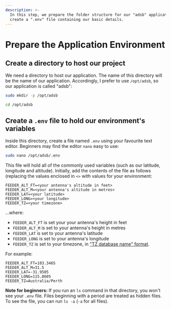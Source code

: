 ```yaml
---
description: >-
  In this step, we prepare the folder structure for our "adsb" application, and
  create a ".env" file containing our basic details.
---
```


# Prepare the Application Environment

## Create a directory to host our project

We need a directory to host our application. The name of this directory will be the name of our application. Accordingly, I prefer to use `/opt/adsb`, so our application is called "adsb":

```bash
sudo mkdir -p /opt/adsb
```
```bash
cd /opt/adsb
```

## Create a `.env` file to hold our environment's variables

Inside this directory, create a file named `.env` using your favourite text editor. Beginners may find the editor `nano` easy to use:

```bash
sudo nano /opt/adsb/.env
```

This file will hold all of the commonly used variables \(such as our latitude, longitude and altitude\). Initially, add the contents of the file as follows \(replacing the values enclosed in `<>` with values for your environment:

```text
FEEDER_ALT_FT=<your antenna's altitude in feet>
FEEDER_ALT_M=<your antenna's altitude in metres>
FEEDER_LAT=<your latitude>
FEEDER_LONG=<your longitude>
FEEDER_TZ=<your timezone>
```

...where:

* `FEEDER_ALT_FT` is set your your antenna's height in feet
* `FEEDER_ALT_M` is set to your antenna's height in metres
* `FEEDER_LAT` is set to your antenna's latitude
* `FEEDER_LONG` is set to your antenna's longitude
* `FEEDER_TZ` is set to your timezone, in ["TZ database name" format](https://en.wikipedia.org/wiki/List_of_tz_database_time_zones).

For example:

```text
FEEDER_ALT_FT=103.3465
FEEDER_ALT_M=31.5
FEEDER_LAT=-31.9505
FEEDER_LONG=115.8605
FEEDER_TZ=Australia/Perth
```

**Note for beginners:** If you run an `ls` command in that directory, you won't see your `.env` file. Files beginning with a period are treated as hidden files. To see the file, you can run `ls -a` \(`-a` for all files\).

